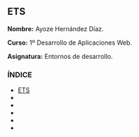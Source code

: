 ## ETS <a name=id0></a>

**Nombre:** Ayoze Hernández Díaz.

**Curso:** 1º Desarrollo de Aplicaciones Web.

**Asignatura:** Entornos de desarrollo.

### ÍNDICE

+ [ETS](#id0)
+ [](#id1)
+ [](#id2)
+ [](#id3)
+ [](#id4)
+ [](#id5)

###  <a name=id1></a>

###  <a name=id2></a>

###  <a name=id3></a>

###  <a name=id4></a>

###  <a name=id5></a>
